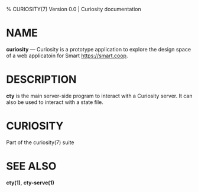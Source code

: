 % CURIOSITY(7) Version 0.0 | Curiosity documentation

NAME
====

**curiosity** — Curiosity is a prototype application to explore the design
space of a web applicatoin for Smart <https://smart.coop>.

DESCRIPTION
===========

**cty** is the main server-side program to interact with a Curiosity server. It
can also be used to interact with a state file.

CURIOSITY
=========

Part of the curiosity(7) suite

SEE ALSO
========

**cty(1)**, **cty-serve(1)**
